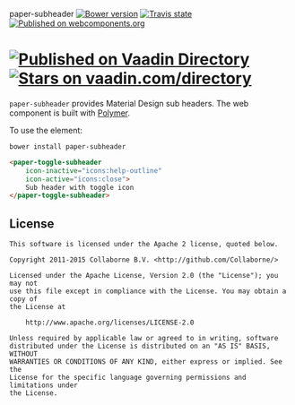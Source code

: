 paper-subheader [![Bower version](https://badge.fury.io/bo/paper-subheader.svg)](http://badge.fury.io/bo/paper-subheader) [![Travis state](https://travis-ci.org/Collaborne/paper-subheader.svg?branch=master)](https://travis-ci.org/Collaborne/paper-subheader) [![Published on webcomponents.org](https://img.shields.io/badge/webcomponents.org-published-blue.svg)](https://www.webcomponents.org/Collaborne/paper-subheader)

[![Published on Vaadin  Directory](https://img.shields.io/badge/Vaadin%20Directory-published-00b4f0.svg)](https://vaadin.com/directory/component/Collabornepaper-subheader)
[![Stars on vaadin.com/directory](https://img.shields.io/vaadin-directory/star/Collabornepaper-subheader.svg)](https://vaadin.com/directory/component/Collabornepaper-subheader)
=========

`paper-subheader` provides Material Design sub headers. The web component is built with [Polymer](https://www.polymer-project.org).


To use the element:

`bower install paper-subheader`

<!--
```
<custom-element-demo>
  <template>
    <script src="../webcomponentsjs/webcomponents-lite.js"></script>
    <link rel="import" href="../iron-icons/iron-icons.html">
    <link rel="import" href="paper-toggle-subheader.html">
    <next-code-block></next-code-block>
  </template>
</custom-element-demo>
```
-->
```html
<paper-toggle-subheader
    icon-inactive="icons:help-outline"
    icon-active="icons:close">
    Sub header with toggle icon
</paper-toggle-subheader>
```


## License

    This software is licensed under the Apache 2 license, quoted below.

    Copyright 2011-2015 Collaborne B.V. <http://github.com/Collaborne/>

    Licensed under the Apache License, Version 2.0 (the "License"); you may not
    use this file except in compliance with the License. You may obtain a copy of
    the License at

        http://www.apache.org/licenses/LICENSE-2.0

    Unless required by applicable law or agreed to in writing, software
    distributed under the License is distributed on an "AS IS" BASIS, WITHOUT
    WARRANTIES OR CONDITIONS OF ANY KIND, either express or implied. See the
    License for the specific language governing permissions and limitations under
    the License.
    
